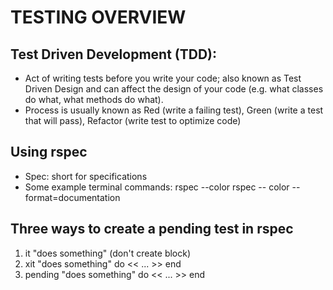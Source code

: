 # TESTING OVERVIEW

## Test Driven Development (TDD):
 - Act of writing tests before you write your code; also known as Test Driven Design and can affect the design of your code (e.g. what classes do what, what methods do what).
 - Process is usually known as Red (write a failing test), Green (write a test that will pass), Refactor (write test to optimize code)

## Using rspec
- Spec: short for specifications
- Some example terminal commands:
    rspec --color
    rspec -- color --format=documentation

## Three ways to create a pending test in rspec

1. it "does something" (don't create block)
2. xit "does something" do
   << ... >>
   end
3. pending "does something" do
   << ... >>
   end  
